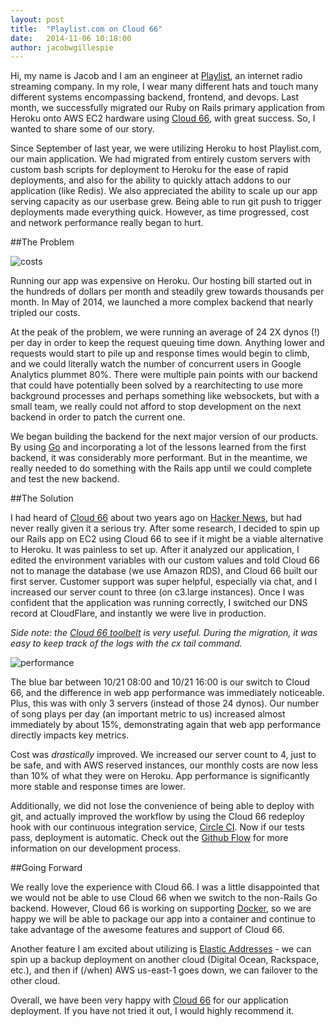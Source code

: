 ```yaml
---
layout: post
title:  "Playlist.com on Cloud 66"
date:   2014-11-06 10:18:00
author: jacobwgillespie
---
```


Hi, my name is Jacob and I am an engineer at [Playlist](http://www.playlist.com), an internet radio streaming company.  In my role, I wear many different hats and touch many different systems encompassing backend, frontend, and devops.  Last month, we successfully migrated our Ruby on Rails primary application from Heroku onto AWS EC2 hardware using [Cloud 66](https://www.cloud66.com/), with great success.  So, I wanted to share some of our story.

Since September of last year, we were utilizing Heroku to host Playlist.com, our main application.  We had migrated from entirely custom servers with custom bash scripts for deployment to Heroku for the ease of rapid deployments, and also for the ability to quickly attach addons to our application (like Redis).  We also appreciated the ability to scale up our app serving capacity as our userbase grew.  Being able to run git push to trigger deployments made everything quick.  However, as time progressed, cost and network performance really began to hurt.

##The Problem

![costs](https://www.dropbox.com/s/p4ll7fr7arxtp9w/Screenshot%202014-11-01%2017.04.04.png?dl=1)

Running our app was expensive on Heroku.  Our hosting bill started out in the hundreds of dollars per month and steadily grew towards thousands per month.  In May of 2014, we launched a more complex backend that nearly tripled our costs.

At the peak of the problem, we were running an average of 24 2X dynos (!) per day in order to keep the request queuing time down.  Anything lower and requests would start to pile up and response times would begin to climb, and we could literally watch the number of concurrent users in Google Analytics plummet 80%.  There were multiple pain points with our backend that could have potentially been solved by a rearchitecting to use more background processes and perhaps something like websockets, but with a small team, we really could not afford to stop development on the next backend in order to patch the current one.

We began building the backend for the next major version of our products.  By using [Go](https://golang.org) and incorporating a lot of the lessons learned from the first backend, it was considerably more performant.  But in the meantime, we really needed to do something with the Rails app until we could complete and test the new backend.

##The Solution

I had heard of [Cloud 66](https://www.cloud66.com/) about two years ago on [Hacker News](https://news.ycombinator.com/news), but had never really given it a serious try.  After some research, I decided to spin up our Rails app on EC2 using Cloud 66 to see if it might be a viable alternative to Heroku.  It was painless to set up.  After it analyzed our application, I edited the environment variables with our custom values and told Cloud 66 not to manage the database (we use Amazon RDS), and Cloud 66 built our first server.  Customer support was super helpful, especially via chat, and I increased our server count to three (on c3.large instances).  Once I was confident that the application was running correctly, I switched our DNS record at CloudFlare, and instantly we were live in production.

*Side note: the [Cloud 66 toolbelt](http://help.cloud66.com/toolbelt/introduction.html) is very useful.  During the migration, it was easy to keep track of the logs with the cx tail command.*

![performance](https://www.dropbox.com/s/q8lkckx9a38qapd/Screenshot%202014-11-01%2017.16.25.png?dl=1)

The blue bar between 10/21 08:00 and 10/21 16:00 is our switch to Cloud 66, and the difference in web app performance was immediately noticeable.  Plus, this was with only 3 servers (instead of those 24 dynos).  Our number of song plays per day (an important metric to us) increased almost immediately by about 15%, demonstrating again that web app performance directly impacts key metrics.

Cost was *drastically* improved.  We increased our server count to 4, just to be safe, and with AWS reserved instances, our monthly costs are now less than 10% of what they were on Heroku.  App performance is significantly more stable and response times are lower.

Additionally, we did not lose the convenience of being able to deploy with git, and actually improved the workflow by using the Cloud 66 redeploy hook with our continuous integration service, [Circle CI](https://circleci.com/).  Now if our tests pass, deployment is automatic.  Check out the [Github Flow](https://guides.github.com/introduction/flow/index.html) for more information on our development process.

##Going Forward

We really love the experience with Cloud 66.  I was a little disappointed that we would not be able to use Cloud 66 when we switch to the non-Rails Go backend.  However, Cloud 66 is working on supporting [Docker](https://docker.com/), so we are happy we will be able to package our app into a container and continue to take advantage of the awesome features and support of Cloud 66.

Another feature I am excited about utilizing is [Elastic Addresses](http://help.cloud66.com/dns/elastic-address.html) - we can spin up a backup deployment on another cloud (Digital Ocean, Rackspace, etc.), and then if (/when) AWS us-east-1 goes down, we can failover to the other cloud.

Overall, we have been very happy with [Cloud 66](https://www.cloud66.com/) for our application deployment.  If you have not tried it out, I would highly recommend it.

